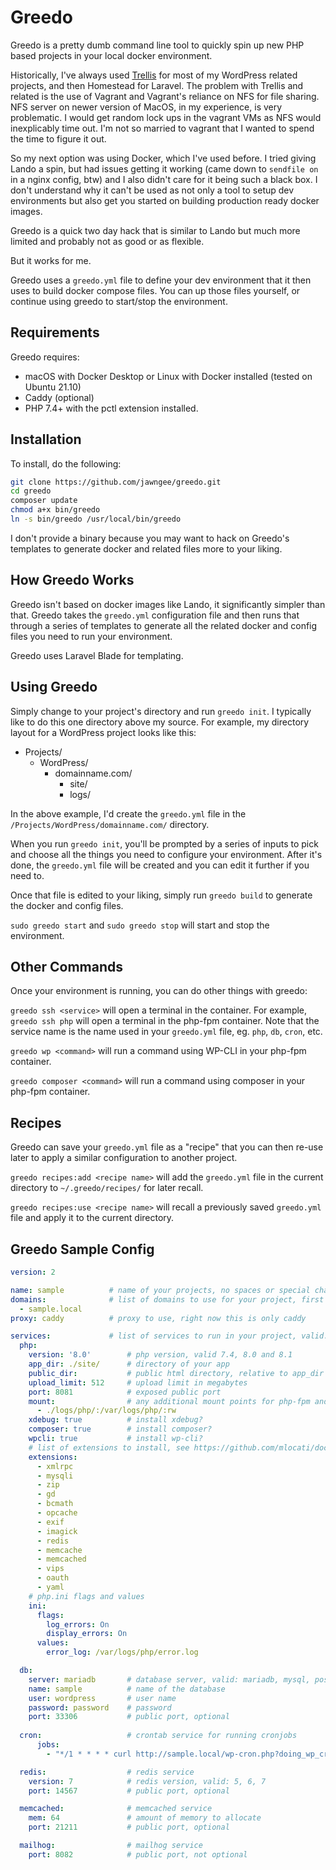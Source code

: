 Greedo
======

Greedo is a pretty dumb command line tool to quickly spin up new PHP based projects in your local docker environment.

Historically, I've always used [Trellis](https://roots.io/trellis) for most of my WordPress related projects, and then 
Homestead for Laravel.  The problem with Trellis and related is the use of Vagrant and Vagrant's reliance on NFS for 
file sharing.  NFS server on newer version of MacOS, in my experience, is very problematic.  I would get random lock ups
in the vagrant VMs as NFS would inexplicably time out.  I'm not so married to vagrant that I wanted to spend the time
to figure it out.

So my next option was using Docker, which I've used before.  I tried giving Lando a spin, but had issues getting it 
working (came down to `sendfile on` in a nginx config, btw) and I also didn't care for it being such a black box.  I
don't understand why it can't be used as not only a tool to setup dev environments but also get you started on building
production ready docker images.

Greedo is a quick two day hack that is similar to Lando but much more limited and probably not as good or as flexible.

But it works for me.

Greedo uses a `greedo.yml` file to define your dev environment that it then uses to build docker compose files.  You can
up those files yourself, or continue using greedo to start/stop the environment.

Requirements
------------
Greedo requires:

- macOS with Docker Desktop or Linux with Docker installed (tested on Ubuntu 21.10)
- Caddy (optional)
- PHP 7.4+ with the pctl extension installed.

Installation
------------
To install, do the following:

```bash
git clone https://github.com/jawngee/greedo.git
cd greedo
composer update
chmod a+x bin/greedo
ln -s bin/greedo /usr/local/bin/greedo
```

I don't provide a binary because you may want to hack on Greedo's templates to generate docker and related files more
to your liking.

How Greedo Works
----------------
Greedo isn't based on docker images like Lando, it significantly simpler than that.  Greedo takes the `greedo.yml` 
configuration file and then runs that through a series of templates to generate all the related docker and config
files you need to run your environment.

Greedo uses Laravel Blade for templating.

Using Greedo
------------
Simply change to your project's directory and run `greedo init`.  I typically like to do this one directory above my
source.  For example, my directory layout for a WordPress project looks like this:

- Projects/
  - WordPress/
    - domainname.com/
      - site/
      - logs/

In the above example, I'd create the `greedo.yml` file in the `/Projects/WordPress/domainname.com/` directory.

When you run `greedo init`, you'll be prompted by a series of inputs to pick and choose all the things you need to
configure your environment.  After it's done, the `greedo.yml` file will be created and you can edit it further if you
need to.

Once that file is edited to your liking, simply run `greedo build` to generate the docker and config files.

`sudo greedo start` and `sudo greedo stop` will start and stop the environment.

Other Commands
--------------
Once your environment is running, you can do other things with greedo:

`greedo ssh <service>` will open a terminal in the container.  For example, `greedo ssh php` will open a terminal in the
php-fpm container.  Note that the service name is the name used in your `greedo.yml` file, eg. `php`, `db`, `cron`, etc.

`greedo wp <command>` will run a command using WP-CLI in your php-fpm container.

`greedo composer <command>` will run a command using composer in your php-fpm container.

Recipes
-------
Greedo can save your `greedo.yml` file as a "recipe" that you can then re-use later to apply a similar configuration to
another project.

`greedo recipes:add <recipe name>` will add the `greedo.yml` file in the current directory to `~/.greedo/recipes/` for
later recall.

`greedo recipes:use <recipe name>` will recall a previously saved `greedo.yml` file and apply it to the current
directory.

Greedo Sample Config
--------------------
```yml
version: 2

name: sample          # name of your projects, no spaces or special characters
domains:              # list of domains to use for your project, first domain being the primary
  - sample.local
proxy: caddy          # proxy to use, right now this is only caddy

services:             # list of services to run in your project, valid: php, db, cron, redis, memcached, mailhog
  php:
    version: '8.0'        # php version, valid 7.4, 8.0 and 8.1
    app_dir: ./site/      # directory of your app 
    public_dir:           # public html directory, relative to app_dir
    upload_limit: 512     # upload limit in megabytes
    port: 8081            # exposed public port
    mount:                # any additional mount points for php-fpm and nginx
      - ./logs/php/:/var/logs/php/:rw
    xdebug: true          # install xdebug?
    composer: true        # install composer?
    wpcli: true           # install wp-cli?
    # list of extensions to install, see https://github.com/mlocati/docker-php-extension-installer for complete list
    extensions:           
      - xmlrpc
      - mysqli
      - zip
      - gd
      - bcmath
      - opcache
      - exif
      - imagick
      - redis
      - memcache
      - memcached
      - vips
      - oauth
      - yaml
    # php.ini flags and values
    ini:                 
      flags:
        log_errors: On
        display_errors: On
      values:
        error_log: /var/logs/php/error.log

  db:
    server: mariadb       # database server, valid: mariadb, mysql, postgres
    name: sample          # name of the database
    user: wordpress       # user name
    password: password    # password
    port: 33306           # public port, optional
    
  cron:                   # crontab service for running cronjobs
      jobs:
        - "*/1 * * * * curl http://sample.local/wp-cron.php?doing_wp_cron > /dev/null 2>&1"

  redis:                  # redis service
    version: 7            # redis version, valid: 5, 6, 7
    port: 14567           # public port, optional

  memcached:              # memcached service
    mem: 64               # amount of memory to allocate  
    port: 21211           # public port, optional

  mailhog:                # mailhog service
    port: 8082            # public port, not optional
```
